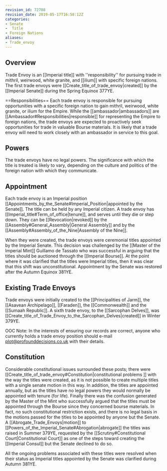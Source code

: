 ```yaml
---
revision_id: 72708
revision_date: 2019-05-17T16:58:12Z
categories:
- Senate
-  Title
- Foreign Nations
aliases:
- Trade_envoy
---
```


## Overview
Trade Envoy is an [[Imperial title]] with ''responsibility'' for pursuing trade in mithril, weirwood, white granite, and [[ilium]] with specific foreign nations. The first trade envoys were [[Create_title_of_trade_envoy|created]] by the [[Imperial Senate]] during the Spring Equinox 377YE.

==Responsibilities== 
Each trade envoy is responsible for pursuing opportunities with a specific foreign nation to gain mithril, weirwood, white granite, or ilium for the Empire. While the [[ambassador|ambassadors]] are [[Ambassador#Responsibilities|responsible]] for representing the Empire to foreign nations, the trade envoys are expected to proactively seek opportunities for trade in valuable Bourse materials. It is likely that a trade envoy will need to work closely with an ambassador in service to this goal.
## Powers
The trade envoys have no legal powers. The significance with which the title is treated is likely to vary, depending on the culture and politics of the foreign nation with which they communicate.
## Appointment
Each trade envoy is an Imperial position [[Appointments_by_the_Senate#Imperial_Position|appointed by the Senate]]. The title can be held by any Imperial citizen. A trade envoy has [[Imperial_title#Term_of_office|tenure]], and serves until they die or step down. They can be [[Revocation|revoked]] by the [[Assembly#General_Assembly|General Assembly]] and by the [[Assembly#Assembly_of_the_Nine|Assembly of the Nine]].

When they were created, the trade envoys were ceremonial titles appointed by the Imperial Senate. This decision was challenged by the [[Master of the Imperial Mint]] Guillamo de Tassato who was successful in arguing that the titles should be auctioned through the [[Imperial Bourse]]. At the point where it was clarified that the titles were Imperial titles, then it was clear that this shift was unconstitutional. Appointment by the Senate was restored after the Autumn Equinox 381YE.

## Existing Trade Envoys
Trade envoys were initially created to  the [[Principalities of Jarm]], the [[Asavean Archipelago]], [[Faraden]], the [[Commonwealth]] and the [[Sumaah Republic]]. A sixth trade envoy, to the [[Sarcophan Delves]], was [[Create_title_of_Trade_Envoy_to_the_Sarcophan_Delves|created]] in Winter 379YE.

OOC Note: In the interests of ensuring our records are correct, anyone who currently holds a trade envoy position should e-mail plot@profounddecisions.co.uk with their details.
## Constitution
Considerable constitutional issues surrounded these posts; there were [[Create_title_of_trade_envoy#Constitution|constitutional problems ]] with the way the titles were created, as it is not possible to create multiple titles with a single senate motion in this way. In addition, the titles are appointed annually, but as the titles have no legal powers they would normally be appointed with tenure (for life). Finally there was the confusion generated by the Master of the Mint who successfully argued that the titles must be appointed through the Bourse since they concerned bourse materials. In fact, no such constitutional restriction exists, and there is no legal basis in the motions passed for the titles to be appointed by anyone but the Senate. A [[Abrogate_Trade_Envoys|motion]] to [[Powers_of_the_Imperial_Senate#Abrogation|abrogate]] the titles was raised in Summer 379YE, requested by the [[Scrutiny#Constitutional Court|Constitutional Court]] as one of the steps toward creating the [[Imperial Consul]] but the Senate declined to do so.

All the ongoing problems associated with these titles were resolved when their status as Imperial titles appointed by the Senate was clarified during Autumn 381YE.




